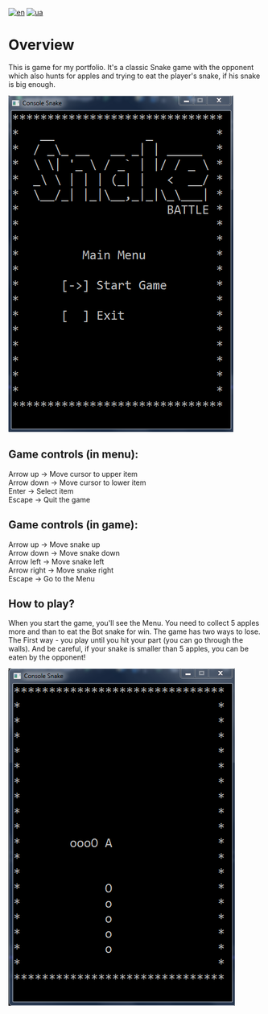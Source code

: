 [![en](https://img.shields.io/badge/Language-English-red.svg)](https://github.com/adven12/Snake_Battle/blob/master/README.md)
[![ua](https://img.shields.io/badge/Language-Ukrainian-green.svg)](https://github.com/adven12/Snake_Battle/blob/master/README.ua.md)

# **Overview**<br />
This is game for my portfolio. It's a classic Snake game with the opponent which also hunts for apples and trying to eat the player's snake, if his snake is big enough.

![image](https://github.com/adven12/Snake_Battle/blob/master/Assets/images/img_2.png)

## **Game controls (in menu):**<br />
Arrow up -> Move cursor to upper item<br />
Arrow down -> Move cursor to lower item<br />
Enter -> Select item<br />
Escape -> Quit the game<br />

## **Game controls (in game):**<br />
Arrow up -> Move snake up<br />
Arrow down -> Move snake down<br />
Arrow left -> Move snake left<br />
Arrow right -> Move snake right<br />
Escape -> Go to the Menu<br />

## **How to play?**<br />
When you start the game, you'll see the Menu. You need to collect 5 apples more and than to eat the Bot snake for win. The game has two ways to lose. The First way - you play until you hit your part (you can go through the walls). And be careful, if your snake is smaller than 5 apples, you can be eaten by the opponent!

![image](https://github.com/adven12/Snake_Battle/blob/master/Assets/images/img_1.png)
